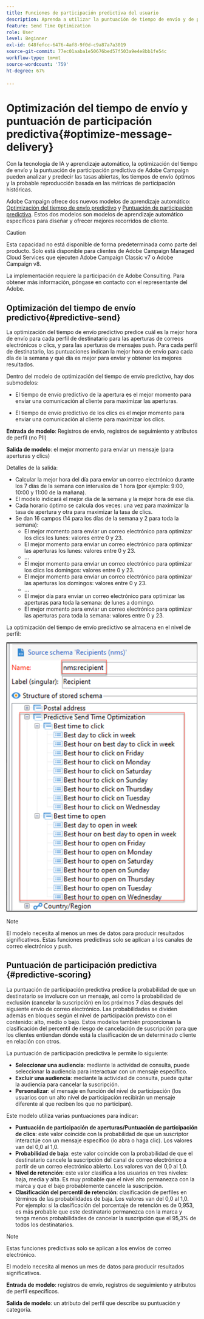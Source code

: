 ```yaml
---
title: Funciones de participación predictiva del usuario
description: Aprenda a utilizar la puntuación de tiempo de envío y de participación predictiva
feature: Send Time Optimization
role: User
level: Beginner
exl-id: 648fefcc-6476-4af8-9f0d-c9a87a7a3019
source-git-commit: 77ec01aaba1e50676bed57f503a9e4e8bb1fe54c
workflow-type: tm+mt
source-wordcount: '759'
ht-degree: 67%

---
```


# Optimización del tiempo de envío y puntuación de participación predictiva{#optimize-message-delivery}

Con la tecnología de IA y aprendizaje automático, la optimización del tiempo de envío y la puntuación de participación predictiva de Adobe Campaign pueden analizar y predecir las tasas abiertas, los tiempos de envío óptimos y la probable reproducción basada en las métricas de participación históricas.

Adobe Campaign ofrece dos nuevos modelos de aprendizaje automático: [Optimización del tiempo de envío predictivo](#predictive-send) y [Puntuación de participación predictiva](#predictive-scoring). Estos dos modelos son modelos de aprendizaje automático específicos para diseñar y ofrecer mejores recorridos de cliente.

>[!CAUTION]
>
>Esta capacidad no está disponible de forma predeterminada como parte del producto. Solo está disponible para clientes de Adobe Campaign Managed Cloud Services que ejecuten Adobe Campaign Classic v7 o Adobe Campaign v8.
>
>La implementación requiere la participación de Adobe Consulting. Para obtener más información, póngase en contacto con el representante del Adobe.
>


## Optimización del tiempo de envío predictivo{#predictive-send}

La optimización del tiempo de envío predictivo predice cuál es la mejor hora de envío para cada perfil de destinatario para las aperturas de correos electrónicos o clics, y para las aperturas de mensajes push. Para cada perfil de destinatario, las puntuaciones indican la mejor hora de envío para cada día de la semana y qué día es mejor para enviar y obtener los mejores resultados.

Dentro del modelo de optimización del tiempo de envío predictivo, hay dos submodelos:

* El tiempo de envío predictivo de la apertura es el mejor momento para enviar una comunicación al cliente para maximizar las aperturas.

* El tiempo de envío predictivo de los clics es el mejor momento para enviar una comunicación al cliente para maximizar los clics.


**Entrada de modelo**: Registros de envío, registros de seguimiento y atributos de perfil (no PII)

**Salida de modelo**: el mejor momento para enviar un mensaje (para aperturas y clics)

Detalles de la salida:

* Calcular la mejor hora del día para enviar un correo electrónico durante los 7 días de la semana con intervalos de 1 hora (por ejemplo: 9:00, 10:00 y 11:00 de la mañana).
* El modelo indicará el mejor día de la semana y la mejor hora de ese día.
* Cada horario óptimo se calcula dos veces: una vez para maximizar la tasa de apertura y otra para maximizar la tasa de clics.
* Se dan 16 campos (14 para los días de la semana y 2 para toda la semana):
   * El mejor momento para enviar un correo electrónico para optimizar los clics los lunes: valores entre 0 y 23.
   * El mejor momento para enviar un correo electrónico para optimizar las aperturas los lunes: valores entre 0 y 23.
   * ...
   * El mejor momento para enviar un correo electrónico para optimizar los clics los domingos: valores entre 0 y 23.
   * El mejor momento para enviar un correo electrónico para optimizar las aperturas los domingos: valores entre 0 y 23.
   * ...
   * El mejor día para enviar un correo electrónico para optimizar las aperturas para toda la semana: de lunes a domingo.
   * El mejor momento para enviar un correo electrónico para optimizar las aperturas para toda la semana: valores entre 0 y 23.


La optimización del tiempo de envío predictivo se almacena en el nivel de perfil:

![](assets/sto-schema.png)


>[!NOTE]
>
>El modelo necesita al menos un mes de datos para producir resultados significativos. Estas funciones predictivas solo se aplican a los canales de correo electrónico y push.
>


## Puntuación de participación predictiva {#predictive-scoring}

La puntuación de participación predictiva predice la probabilidad de que un destinatario se involucre con un mensaje, así como la probabilidad de exclusión (cancelar la suscripción) en los próximos 7 días después del siguiente envío de correo electrónico. Las probabilidades se dividen además en bloques según el nivel de participación previsto con el contenido: alto, medio o bajo. Estos modelos también proporcionan la clasificación del percentil de riesgo de cancelación de suscripción para que los clientes entiendan dónde está la clasificación de un determinado cliente en relación con otros.

La puntuación de participación predictiva le permite lo siguiente:

* **Seleccionar una audiencia**: mediante la actividad de consulta, puede seleccionar la audiencia para interactuar con un mensaje específico.
* **Excluir una audiencia**: mediante la actividad de consulta, puede quitar la audiencia para cancelar la suscripción.
* **Personalizar**: el mensaje en función del nivel de participación (los usuarios con un alto nivel de participación recibirán un mensaje diferente al que reciben los que no participan).

Este modelo utiliza varias puntuaciones para indicar:

* **Puntuación de participación de aperturas/Puntuación de participación de clics**: este valor coincide con la probabilidad de que un suscriptor interactúe con un mensaje específico (lo abra o haga clic). Los valores van del 0,0 al 1,0.
* **Probabilidad de baja**: este valor coincide con la probabilidad de que el destinatario cancele la suscripción del canal de correo electrónico a partir de un correo electrónico abierto. Los valores van del 0,0 al 1,0.
* **Nivel de retención**: este valor clasifica a los usuarios en tres niveles: baja, media y alta. Es muy probable que el nivel alto permanezca con la marca y que el bajo probablemente cancele la suscripción.
* **Clasificación del percentil de retención**: clasificación de perfiles en términos de las probabilidades de baja. Los valores van del 0,0 al 1,0. Por ejemplo: si la clasificación del porcentaje de retención es de 0,953, es más probable que este destinatario permanezca con la marca y tenga menos probabilidades de cancelar la suscripción que el 95,3% de todos los destinatarios.

>[!NOTE]
>
>Estas funciones predictivas solo se aplican a los envíos de correo electrónico.
>
>El modelo necesita al menos un mes de datos para producir resultados significativos.

**Entrada de modelo**: registros de envío, registros de seguimiento y atributos de perfil específicos.

**Salida de modelo**: un atributo del perfil que describe su puntuación y categoría.
